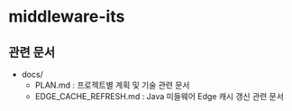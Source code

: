 # middleware-its

## 관련 문서

- docs/
  - PLAN.md : 프로젝트별 계획 및 기술 관련 문서
  - EDGE_CACHE_REFRESH.md : Java 미들웨어 Edge 캐시 갱신 관련 문서